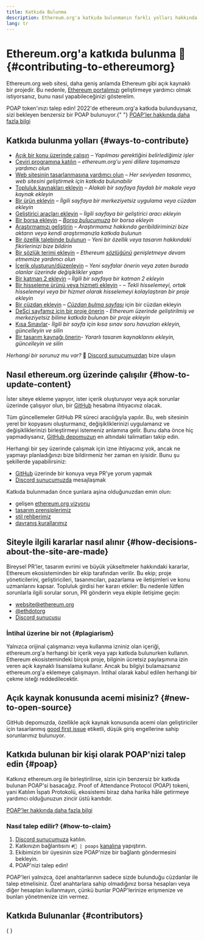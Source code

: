 ```yaml
---
title: Katkıda Bulunma
description: Ethereum.org'a katkıda bulunmanın farklı yolları hakkında bilgi edinin
lang: tr
---
```


# Ethereum.org'a katkıda bulunma 🦄 {#contributing-to-ethereumorg}

Ethereum.org web sitesi, daha geniş anlamda Ethereum gibi açık kaynaklı bir projedir. Bu nedenle, [Ethereum portalımızı](/about/) geliştirmeye yardımcı olmak istiyorsanız, bunu nasıl yapabileceğinizi gösterelim.

<InfoBanner shouldCenter emoji=":tada:">
  POAP token'ınızı talep edin! 2022'de ethereum.org'a katkıda bulunduysanız, sizi bekleyen benzersiz bir POAP bulunuyor.{" "} <a href="#poap">POAP'ler hakkında daha fazla bilgi</a>
</InfoBanner>

## Katkıda bulunma yolları {#ways-to-contribute}

- [Açık bir konu üzerinde çalışın](https://github.com/ethereum/ethereum-org-website/issues) _– Yapılması gerektiğini belirlediğimiz işler_
- [Çeviri programına katılın](/contributing/translation-program/) _– ethereum.org'u yeni dillere taşımamıza yardımcı olun_
- [Web sitesinin tasarlanmasına yardımcı olun](/contributing/design/) _– Her seviyeden tasarımcı, web sitesini geliştirmek için katkıda bulunabilir_
- [Topluluk kaynakları ekleyin](/contributing/content-resources/) _– Alakalı bir sayfaya faydalı bir makale veya kaynak ekleyin_
- [Bir ürün ekleyin](/contributing/adding-products/) _– İlgili sayfaya bir merkeziyetsiz uygulama veya cüzdan ekleyin_
- [Geliştirici araçları ekleyin](/contributing/adding-developer-tools/) _– İlgili sayfaya bir geliştirici aracı ekleyin_
- [Bir borsa ekleyin](/contributing/adding-exchanges/) _– [Borsa bulucumuza](/get-eth/#country-picker) bir borsa ekleyin_
- [Araştırmamızı geliştirin](https://www.notion.so/efdn/Ethereum-org-User-Persona-Memo-b44dc1e89152457a87ba872b0dfa366c) _– Araştırmamız hakkında geribildiriminizi bize aktarın veya kendi araştırmanızla katkıda bulunun_
- [Bir özellik talebinde bulunun](https://github.com/ethereum/ethereum-org-website/issues/new?assignees=&labels=Type%3A+Feature&template=feature_request.yaml&title=) _– Yeni bir özellik veya tasarım hakkındaki fikirlerinizi bize bildirin_
- [Bir sözlük terimi ekleyin](/contributing/adding-glossary-terms) _– Ethereum [sözlüğünü](/glossary/) genişletmeye devam etmemize yardımcı olun_
- [İçerik oluşturun/düzenleyin](/contributing/#how-to-update-content) _– Yeni sayfalar önerin veya zaten burada olanlar üzerinde değişiklikler yapın_
- [Bir katman 2 ekleyin](/contributing/adding-layer-2s/) _– İlgili bir sayfaya bir katman 2 ekleyin_
- [Bir hisseleme ürünü veya hizmeti ekleyin](/contributing/adding-staking-products/) - _– Tekli hisselemeyi, ortak hisselemeyi veya bir hizmet olarak hisselemeyi kolaylaştıran bir proje ekleyin_
- [Bir cüzdan ekleyin](/contributing/adding-wallets/) _– [Cüzdan bulma sayfası](/wallets/find-wallet/)_ için bir cüzdan ekleyin
- [DeSci sayfamız için bir proje önerin](/contributing/adding-desci-projects/) _- Ethereum üzerinde geliştirilmiş ve merkeziyetsiz bilime katkıda bulunan bir proje ekleyin_
- [Kısa Sınavlar](/contributing/quizzes/)_- İlgili bir sayfa için kısa sınav soru havuzları ekleyin, güncelleyin ve silin_
- [Bir tasarım kaynağı önerin](/contributing/design/adding-design-resources/)_- Yararlı tasarım kaynaklarını ekleyin, güncelleyin ve silin_

_Herhangi bir sorunuz mu var?_ 🤔 [Discord sunucumuzdan](https://discord.gg/ethereum-org) bize ulaşın

## Nasıl ethereum.org üzerinde çalışılır {#how-to-update-content}

İster siteye ekleme yapıyor, ister içerik oluşturuyor veya açık sorunlar üzerinde çalışıyor olun, bir [GitHub](https://github.com) hesabına ihtiyacınız olacak.

Tüm güncellemeler GitHub PR süreci aracılığıyla yapılır. Bu, web sitesinin yerel bir kopyasını oluşturmanız, değişikliklerinizi uygulamanız ve değişikliklerinizi birleştirmeyi istemeniz anlamına gelir. Bunu daha önce hiç yapmadıysanız, [GitHub depomuzun](https://github.com/ethereum/ethereum-org-website) en altındaki talimatları takip edin.

Herhangi bir şey üzerinde çalışmak için izne ihtiyacınız yok, ancak ne yapmayı planladığınızı bize bildirmeniz her zaman en iyisidir. Bunu şu şekillerde yapabilirsiniz:

- [GitHub](https://github.com/ethereum/ethereum-org-website) üzerinde bir konuya veya PR'ye yorum yapmak
- [Discord sunucumuzda](https://discord.gg/ethereum-org) mesajlaşmak

Katkıda bulunmadan önce şunlara aşina olduğunuzdan emin olun:

- gelişen [ethereum.org vizyonu](/about/)
- [tasarım prensiplerimiz](/contributing/design-principles/)
- [stil rehberimiz](/contributing/style-guide/)
- [davranış kurallarımız](/community/code-of-conduct)

## Siteyle ilgili kararlar nasıl alınır {#how-decisions-about-the-site-are-made}

Bireysel PR'ler, tasarım evrimi ve büyük yükseltmeler hakkındaki kararlar, Ethereum ekosisteminden bir ekip tarafından verilir. Bu ekip; proje yöneticilerini, geliştiricileri, tasarımcıları, pazarlama ve iletişimleri ve konu uzmanlarını kapsar. Topluluk girdisi her kararı etkiler: Bu nedenle lütfen sorunlarla ilgili sorular sorun, PR gönderin veya ekiple iletişime geçin:

- [website@ethereum.org](mailto:website@ethereum.org)
- [@ethdotorg](https://twitter.com/ethdotorg)
- [Discord sunucusu](https://discord.gg/ethereum-org)

### İntihal üzerine bir not {#plagiarism}

Yalnızca orijinal çalışmanızı veya kullanma izniniz olan içeriği, ethereum.org'a herhangi bir içerik veya yapı katkıda bulunurken kullanın. Ethereum ekosistemindeki birçok proje, bilginin ücretsiz paylaşımına izin veren açık kaynaklı lisanslama kullanır. Ancak bu bilgiyi bulamazsanız ethereum.org'a eklemeye çalışmayın. İntihal olarak kabul edilen herhangi bir çekme isteği reddedilecektir.

## Açık kaynak konusunda acemi misiniz? {#new-to-open-source}

GitHub depomuzda, özellikle açık kaynak konusunda acemi olan geliştiriciler için tasarlanmış [good first issue](https://github.com/ethereum/ethereum-org-website/issues?q=is%3Aopen+is%3Aissue+label%3A%22good+first+issue%22) etiketli, düşük giriş engellerine sahip sorunlarımız bulunuyor.

## Katkıda bulunan bir kişi olarak POAP'nizi talep edin {#poap}

Katkınız ethereum.org ile birleştirilirse, sizin için benzersiz bir katkıda bulunan POAP'si basacağız. Proof of Attendance Protocol (POAP) tokeni, yani Katılım İspatı Protokolü, ekosistemi biraz daha harika hâle getirmeye yardımcı olduğunuzun zincir üstü kanıtıdır.

[POAP'ler hakkında daha fazla bilgi](https://www.poap.xyz/)

### Nasıl talep edilir? {#how-to-claim}

1. [Discord sunucumuza](https://discord.gg/ethereum-org) katılın.
2. Katkınızın bağlantısını `#🥇 | poaps` [kanalına](https://discord.com/channels/714888181740339261/804005643211898911) yapıştırın.
3. Ekibimizin bir üyesinin size POAP'nize bir bağlantı göndermesini bekleyin.
4. POAP'nizi talep edin!

POAP'leri yalnızca, özel anahtarlarının sadece sizde bulunduğu cüzdanlar ile talep etmelisiniz. Özel anahtarlara sahip olmadığınız borsa hesapları veya diğer hesapları kullanmayın, çünkü bunlar POAP'lerinize erişmenize ve bunları yönetmenize izin vermez.

## Katkıda Bulunanlar {#contributors}

{
<Contributors />
}
